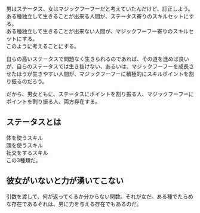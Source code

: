 男はステータス、女はマジックフーフーだと考えていたんだけど、訂正しよう。<br>
ある種独立して生きることが出来る人間が、ステータス寄りのスキルセットにする。<br>
ある種独立して生きることが出来ない人間が、マジックフーフー寄りのスキルセットにする。<br>
このように考えることにする。<br>

自らの高いステータスで問題なく生きられるのであれば、その道を進めば良いが、自らのステータスでは生き抜けない、あるいは、マジックフーフーを成長させたほうが生きやすい人間が、マジックフーフーに積極的にスキルポイントを割り振るのだろう。<br>

だから、男女ともに、ステータスにポイントを割り振る人、マジックフーフーにポイントを割り振る人、両方存在する。<br>

## ステータスとは
体を使うスキル<br>
頭を使うスキル<br>
社交をするスキル<br>
この3種類だ。<br>

## 彼女がいないと力が湧いてこない
引数を渡して、何が返ってくるか分からない関数。それが女だ。ある種でたらめな存在であるそれは、男に力を与える存在でもあるのだ。<br>